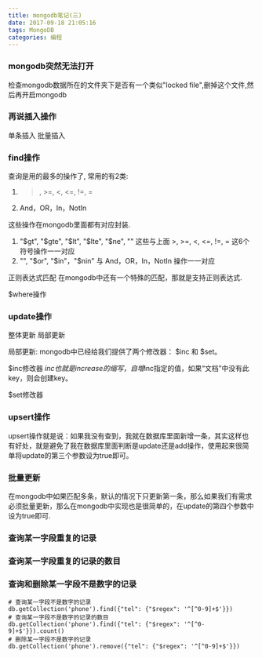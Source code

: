 ```yaml
---
title: mongodb笔记(三)
date: 2017-09-18 21:05:16
tags: MongoDB
categories: 编程
---
```


### mongodb突然无法打开
检查mongodb数据所在的文件夹下是否有一个类似"locked file",删掉这个文件,然后再开启mongodb

### 再说插入操作
单条插入
批量插入

### find操作
查询是用的最多的操作了, 常用的有2类:
1. >, >=, <, <=, !=, =
2. And，OR，In，NotIn

这些操作在mongodb里面都有对应封装.
1. "$gt", "$gte", "$lt", "$lte", "$ne", "" 
这些与上面 >, >=, <, <=, !=, = 这6个符号操作一一对应
2. "", "$or", "$in"，"$nin"
与 And，OR，In，NotIn 操作一一对应

正则表达式匹配
在mongodb中还有一个特殊的匹配，那就是支持正则表达式.

$where操作

### update操作
整体更新
局部更新

局部更新:
mongodb中已经给我们提供了两个修改器： $inc 和 $set。

$inc修改器
$inc也就是increase的缩写，自增$inc指定的值，如果“文档”中没有此key，则会创建key。

$set修改器


### upsert操作
upsert操作就是说：如果我没有查到，我就在数据库里面新增一条，其实这样也有好处，就是避免了我在数据库里面判断是update还是add操作，使用起来很简单将update的第三个参数设为true即可。

### 批量更新
在mongodb中如果匹配多条，默认的情况下只更新第一条，那么如果我们有需求必须批量更新，那么在mongodb中实现也是很简单的，在update的第四个参数中设为true即可.


### 查询某一字段重复的记录


### 查询某一字段重复的记录的数目



### 查询和删除某一字段不是数字的记录
```
# 查询某一字段不是数字的记录
db.getCollection('phone').find({"tel": {"$regex": '^[^0-9]+$'}})
# 查询某一字段不是数字的记录的数目
db.getCollection('phone').find({"tel": {"$regex": '^[^0-9]+$'}}).count()
# 删除某一字段不是数字的记录
db.getCollection('phone').remove({"tel": {"$regex": '^[^0-9]+$'}})
```
